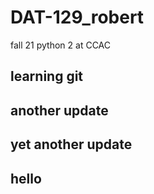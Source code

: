 # DAT-129_robert
fall 21 python 2 at CCAC
## learning git
## another update
## yet another update
## hello
